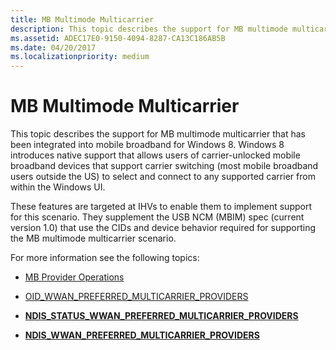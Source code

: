 ```yaml
---
title: MB Multimode Multicarrier
description: This topic describes the support for MB multimode multicarrier that has been integrated into mobile broadband for Windows 8.
ms.assetid: ADEC17E0-9150-4094-8287-CA13C186AB5B
ms.date: 04/20/2017
ms.localizationpriority: medium
---
```


# MB Multimode Multicarrier


This topic describes the support for MB multimode multicarrier that has been integrated into mobile broadband for Windows 8. Windows 8 introduces native support that allows users of carrier-unlocked mobile broadband devices that support carrier switching (most mobile broadband users outside the US) to select and connect to any supported carrier from within the Windows UI.

These features are targeted at IHVs to enable them to implement support for this scenario. They supplement the USB NCM (MBIM) spec (current version 1.0) that use the CIDs and device behavior required for supporting the MB multimode multicarrier scenario.

For more information see the following topics:

-   [MB Provider Operations](mb-provider-operations.md)

-   [OID\_WWAN\_PREFERRED\_MULTICARRIER\_PROVIDERS](https://docs.microsoft.com/windows-hardware/drivers/network/oid-wwan-preferred-multicarrier-providers)

-   [**NDIS\_STATUS\_WWAN\_PREFERRED\_MULTICARRIER\_PROVIDERS**](https://docs.microsoft.com/windows-hardware/drivers/network/ndis-status-wwan-preferred-multicarrier-providers)

-   [**NDIS\_WWAN\_PREFERRED\_MULTICARRIER\_PROVIDERS**](https://docs.microsoft.com/windows-hardware/drivers/ddi/ndiswwan/ns-ndiswwan-_ndis_wwan_preferred_multicarrier_providers)

 

 





